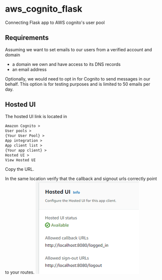 # aws_cognito_flask
Connecting Flask app to AWS cognito's user pool


## Requirements
Assuming we want to set emails to our users from a verified account and domain
- a domain we own and have access to its DNS records
- an email address

Optionally, we would need to opt in for Cognito to send messages in our behalf.
This option is for testing purposes and is limited to 50 emails per day. 


## Hosted UI
The hosted UI link is located in
```
Amazon Cognito > 
User pools > 
{Your User Pool} > 
App integration > 
App client list > 
{Your app client} > 
Hosted UI > 
View Hosted UI
```
Copy the URL.

In the same location verify that the callback and signout urls correctly point to your routes.
![Alt text](image.png)
